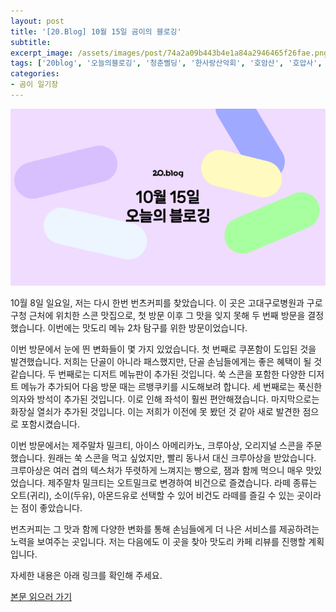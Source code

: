```yaml
---
layout: post
title: '[20.Blog] 10월 15일 곰이의 블로깅'
subtitle: 
excerpt_image: /assets/images/post/74a2a09b443b4e1a84a2946465f26fae.png
tags: ['20blog', '오늘의블로깅', '청춘삘딩', '한사랑산악회', '호암산', '호압사', '등산']
categories: 
- 곰이 일기장
---
```


![메인 이미지](/assets/images/post/74a2a09b443b4e1a84a2946465f26fae.png)

10월 8일 일요일, 저는 다시 한번 번츠커피를 찾았습니다. 이 곳은 고대구로병원과 구로구청 근처에 위치한 스콘 맛집으로, 첫 방문 이후 그 맛을 잊지 못해 두 번째 방문을 결정했습니다. 이번에는 맛도리 메뉴 2차 탐구를 위한 방문이었습니다.

이번 방문에서 눈에 띈 변화들이 몇 가지 있었습니다. 첫 번째로 쿠폰함이 도입된 것을 발견했습니다. 저희는 단골이 아니라 패스했지만, 단골 손님들에게는 좋은 혜택이 될 것 같습니다. 두 번째로는 디저트 메뉴판이 추가된 것입니다. 쑥 스콘을 포함한 다양한 디저트 메뉴가 추가되어 다음 방문 때는 르뱅쿠키를 시도해보려 합니다. 세 번째로는 푹신한 의자와 방석이 추가된 것입니다. 이로 인해 좌석이 훨씬 편안해졌습니다. 마지막으로는 화장실 열쇠가 추가된 것입니다. 이는 저희가 이전에 못 봤던 것 같아 새로 발견한 점으로 포함시켰습니다.

이번 방문에서는 제주말차 밀크티, 아이스 아메리카노, 크루아상, 오리지널 스콘을 주문했습니다. 원래는 쑥 스콘을 먹고 싶었지만, 빨리 동나서 대신 크루아상을 받았습니다. 크루아상은 여러 겹의 텍스처가 뚜렷하게 느껴지는 빵으로, 잼과 함께 먹으니 매우 맛있었습니다. 제주말차 밀크티는 오트밀크로 변경하여 비건으로 즐겼습니다. 라떼 종류는 오트(귀리), 소이(두유), 아몬드유로 선택할 수 있어 비건도 라떼를 즐길 수 있는 곳이라는 점이 좋았습니다.

번츠커피는 그 맛과 함께 다양한 변화를 통해 손님들에게 더 나은 서비스를 제공하려는 노력을 보여주는 곳입니다. 저는 다음에도 이 곳을 찾아 맛도리 카페 리뷰를 진행할 계획입니다. 

자세한 내용은 아래 링크를 확인해 주세요.

[본문 읽으러 가기](https://m.blog.naver.com/ham_eaten_jellybear/223237484863)
